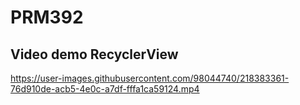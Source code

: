 # PRM392

## Video demo RecyclerView
https://user-images.githubusercontent.com/98044740/218383361-76d910de-acb5-4e0c-a7df-fffa1ca59124.mp4
